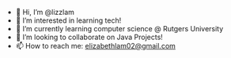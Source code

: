 - 👋 Hi, I’m @lizzlam
- 👀 I’m interested in learning tech!
- 🌱 I’m currently learning computer science @ Rutgers University
- 💞️ I’m looking to collaborate on Java Projects!
- 📫 How to reach me: elizabethlam02@gmail.com

<!---
lizzlam/lizzlam is a ✨ special ✨ repository because its `README.md` (this file) appears on your GitHub profile.
You can click the Preview link to take a look at your changes.
--->
